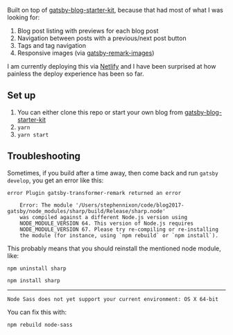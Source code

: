 Built on top of [gatsby-blog-starter-kit](https://github.com/DSchau/gatsby-blog-starter-kit), because that had most of what I was looking for: 
1. Blog post listing with previews for each blog post
1. Navigation between posts with a previous/next post button
1. Tags and tag navigation
1. Responsive images (via [gatsby-remark-images][gatsby-remark-images])

I am currently deploying this via [Netlify](https://netlify.com) and I have been surprised at how painless the deploy experience has been so far.

## Set up

1. You can either clone this repo or start your own blog from [gatsby-blog-starter-kit](https://github.com/DSchau/gatsby-blog-starter-kit)
1. `yarn`
1. `yarn start`

[gatsby]: https://www.gatsbyjs.org/
[gatsby-remark-images]: https://www.gatsbyjs.org/docs/packages/gatsby-remark-images/

## Troubleshooting

Sometimes, if you build after a time away, then come back and run `gatsby develop`, you get an error like this:

```
error Plugin gatsby-transformer-remark returned an error

    Error: The module '/Users/stephennixon/code/blog2017-gatsby/node_modules/sharp/build/Release/sharp.node'
    was compiled against a different Node.js version using
    NODE_MODULE_VERSION 64. This version of Node.js requires
    NODE_MODULE_VERSION 67. Please try re-compiling or re-installing
    the module (for instance, using `npm rebuild` or `npm install`).
```

This probably means that you should reinstall the mentioned node module, like:

`npm uninstall sharp`

`npm install sharp`

---

```
Node Sass does not yet support your current environment: OS X 64-bit
```

You can fix this with:

`npm rebuild node-sass`